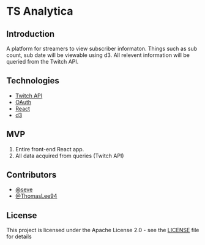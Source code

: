 # TS Analytica
## Introduction
A platform for streamers to view subscriber informaton. Things such as sub count, sub date will be viewable using d3. All relevent information will be queried from the Twitch API. 

## Technologies
- [Twitch API](https://dev.twitch.tv/docs/api/reference/#get-extension-analytics) 
- [OAuth](https://oauth.net/) 
- [React](https://reactjs.org/) 
- [d3](https://d3js.org/)

## MVP
1. Entire front-end React app.
2. All data acquired from queries (Twitch API)

## Contributors
- [@seve](https://github.com/seve)
- [@ThomasLee94](https://github.com/ThomasLee94)

## License
This project is licensed under the Apache License 2.0 - see the <a href="https://github.com/seve/streamer-analytics/blob/master/LICENSE">LICENSE</a> file for details



